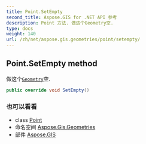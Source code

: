 ```yaml
---
title: Point.SetEmpty
second_title: Aspose.GIS for .NET API 参考
description: Point 方法. 做这个Geometry空.
type: docs
weight: 140
url: /zh/net/aspose.gis.geometries/point/setempty/
---
```

## Point.SetEmpty method

做这个[`Geometry`](../../geometry/)空.

```csharp
public override void SetEmpty()
```

### 也可以看看

* class [Point](../)
* 命名空间 [Aspose.Gis.Geometries](../../point/)
* 部件 [Aspose.GIS](../../../)


